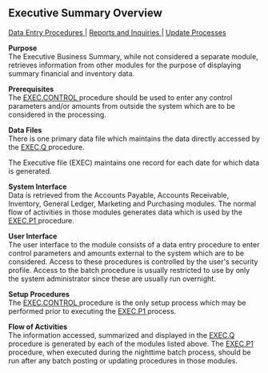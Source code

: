 ##  Executive Summary Overview

<PageHeader />

[ Data Entry Procedures ](EXEC-ENTRY/README.md) | [ Reports and Inquiries ](EXEC-REPORT/README.md) | [ Update Processes ](EXEC-PROCESS/README.md)

**Purpose**  
The Executive Business Summary, while not considered a separate module,
retrieves information from other modules for the purpose of displaying summary
financial and inventory data.

**Prerequisites**  
The [ EXEC.CONTROL ](EXEC-ENTRY/EXEC-CONTROL/README.md) procedure should be used to enter any control parameters and/or amounts from outside the system which are to be considered in the processing. 

**Data Files**  
There is one primary data file which maintains the data directly accessed by the [ EXEC.Q ](EXEC-REPORT/EXEC-Q/README.md) procedure.   
  
The Executive file (EXEC) maintains one record for each date for which data is
generated.

**System Interface**  
Data is retrieved from the Accounts Payable, Accounts Receivable, Inventory, General Ledger, Marketing and Purchasing modules. The normal flow of activities in those modules generates data which is used by the [ EXEC.P1 ](EXEC-REPORT/EXEC-Q/EXEC-P1/README.md) procedure. 

**User Interface**  
The user interface to the module consists of a data entry procedure to enter
control parameters and amounts external to the system which are to be
considered. Access to these procedures is controlled by the user's security
profile. Access to the batch procedure is usually restricted to use by only
the system administrator since these are usually run overnight.

**Setup Procedures**  
The [ EXEC.CONTROL ](EXEC-ENTRY/EXEC-CONTROL/README.md) procedure is the only setup process which may be performed prior to executing the [ EXEC.P1 ](EXEC-REPORT/EXEC-Q/EXEC-P1/README.md) process. 

**Flow of Activities**  
The information accessed, summarized and displayed in the [ EXEC.Q ](EXEC-REPORT/EXEC-Q/README.md) procedure is generated by each of the modules listed above. The [ EXEC.P1 ](EXEC-REPORT/EXEC-Q/EXEC-P1/README.md) procedure, when executed during the nighttime batch process, should be run after any batch posting or updating procedures in those modules. 

<badge text= "Version 8.10.57" vertical="middle" />

<PageFooter />